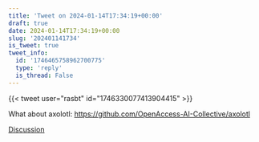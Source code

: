 ```yaml
---
title: 'Tweet on 2024-01-14T17:34:19+00:00'
draft: true
date: 2024-01-14T17:34:19+00:00
slug: '202401141734'
is_tweet: true
tweet_info:
  id: '1746465758962700775'
  type: 'reply'
  is_thread: False
---
```




{{< tweet user="rasbt" id="1746330077413904415" >}}

What about axolotl: <https://github.com/OpenAccess-AI-Collective/axolotl>

[Discussion](https://x.com/sytelus/status/1746465758962700775)
